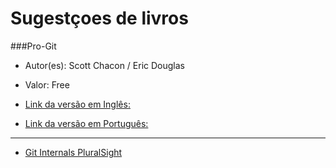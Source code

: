 # Sugestçoes de livros

###Pro-Git

* Autor(es): Scott Chacon / Eric Douglas

* Valor: Free

* [Link da versão em Inglês:](https://git-scm.com/book/en/v1)

* [Link da versão em Português:](https://leanpub.com/pro-git/read)

---------------------------------------
- [Git Internals PluralSight](https://github.com/pluralsight/git-internals-pdf)
